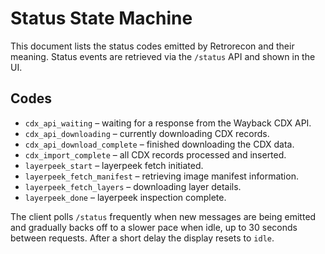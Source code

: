# Status State Machine

This document lists the status codes emitted by Retrorecon and their meaning.
Status events are retrieved via the `/status` API and shown in the UI.

## Codes

- `cdx_api_waiting` – waiting for a response from the Wayback CDX API.
- `cdx_api_downloading` – currently downloading CDX records.
- `cdx_api_download_complete` – finished downloading the CDX data.
- `cdx_import_complete` – all CDX records processed and inserted.
- `layerpeek_start` – layerpeek fetch initiated.
- `layerpeek_fetch_manifest` – retrieving image manifest information.
- `layerpeek_fetch_layers` – downloading layer details.
- `layerpeek_done` – layerpeek inspection complete.

The client polls `/status` frequently when new messages are being emitted and
gradually backs off to a slower pace when idle, up to 30 seconds between
requests. After a short delay the display resets to `idle`.
